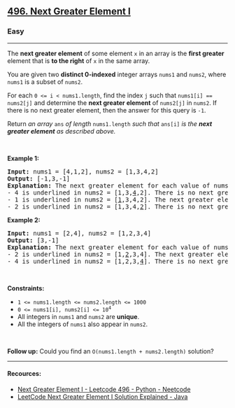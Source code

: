 <h2><a href="https://leetcode.com/problems/next-greater-element-i/">496. Next Greater Element I</a></h2><h3>Easy</h3><hr><div style="user-select: auto;"><p style="user-select: auto;">The <strong style="user-select: auto;">next greater element</strong> of some element <code style="user-select: auto;">x</code> in an array is the <strong style="user-select: auto;">first greater</strong> element that is <strong style="user-select: auto;">to the right</strong> of <code style="user-select: auto;">x</code> in the same array.</p>

<p style="user-select: auto;">You are given two <strong style="user-select: auto;">distinct 0-indexed</strong> integer arrays <code style="user-select: auto;">nums1</code> and <code style="user-select: auto;">nums2</code>, where <code style="user-select: auto;">nums1</code> is a subset of <code style="user-select: auto;">nums2</code>.</p>

<p style="user-select: auto;">For each <code style="user-select: auto;">0 &lt;= i &lt; nums1.length</code>, find the index <code style="user-select: auto;">j</code> such that <code style="user-select: auto;">nums1[i] == nums2[j]</code> and determine the <strong style="user-select: auto;">next greater element</strong> of <code style="user-select: auto;">nums2[j]</code> in <code style="user-select: auto;">nums2</code>. If there is no next greater element, then the answer for this query is <code style="user-select: auto;">-1</code>.</p>

<p style="user-select: auto;">Return <em style="user-select: auto;">an array </em><code style="user-select: auto;">ans</code><em style="user-select: auto;"> of length </em><code style="user-select: auto;">nums1.length</code><em style="user-select: auto;"> such that </em><code style="user-select: auto;">ans[i]</code><em style="user-select: auto;"> is the <strong style="user-select: auto;">next greater element</strong> as described above.</em></p>

<p style="user-select: auto;">&nbsp;</p>
<p style="user-select: auto;"><strong style="user-select: auto;">Example 1:</strong></p>

<pre style="user-select: auto;"><strong style="user-select: auto;">Input:</strong> nums1 = [4,1,2], nums2 = [1,3,4,2]
<strong style="user-select: auto;">Output:</strong> [-1,3,-1]
<strong style="user-select: auto;">Explanation:</strong> The next greater element for each value of nums1 is as follows:
- 4 is underlined in nums2 = [1,3,<u style="user-select: auto;">4</u>,2]. There is no next greater element, so the answer is -1.
- 1 is underlined in nums2 = [<u style="user-select: auto;">1</u>,3,4,2]. The next greater element is 3.
- 2 is underlined in nums2 = [1,3,4,<u style="user-select: auto;">2</u>]. There is no next greater element, so the answer is -1.
</pre>

<p style="user-select: auto;"><strong style="user-select: auto;">Example 2:</strong></p>

<pre style="user-select: auto;"><strong style="user-select: auto;">Input:</strong> nums1 = [2,4], nums2 = [1,2,3,4]
<strong style="user-select: auto;">Output:</strong> [3,-1]
<strong style="user-select: auto;">Explanation:</strong> The next greater element for each value of nums1 is as follows:
- 2 is underlined in nums2 = [1,<u style="user-select: auto;">2</u>,3,4]. The next greater element is 3.
- 4 is underlined in nums2 = [1,2,3,<u style="user-select: auto;">4</u>]. There is no next greater element, so the answer is -1.
</pre>

<p style="user-select: auto;">&nbsp;</p>
<p style="user-select: auto;"><strong style="user-select: auto;">Constraints:</strong></p>

<ul style="user-select: auto;">
	<li style="user-select: auto;"><code style="user-select: auto;">1 &lt;= nums1.length &lt;= nums2.length &lt;= 1000</code></li>
	<li style="user-select: auto;"><code style="user-select: auto;">0 &lt;= nums1[i], nums2[i] &lt;= 10<sup style="user-select: auto;">4</sup></code></li>
	<li style="user-select: auto;">All integers in <code style="user-select: auto;">nums1</code> and <code style="user-select: auto;">nums2</code> are <strong style="user-select: auto;">unique</strong>.</li>
	<li style="user-select: auto;">All the integers of <code style="user-select: auto;">nums1</code> also appear in <code style="user-select: auto;">nums2</code>.</li>
</ul>

<p style="user-select: auto;">&nbsp;</p>
<strong style="user-select: auto;">Follow up:</strong> Could you find an <code style="user-select: auto;">O(nums1.length + nums2.length)</code> solution?</div>
<hr>

#### Recources:
- [Next Greater Element I - Leetcode 496 - Python - Neetcode](https://www.youtube.com/watch?v=68a1Dc_qVq4)
- [LeetCode Next Greater Element I Solution Explained - Java](https://www.youtube.com/watch?v=8BDKB2yuGyg)
